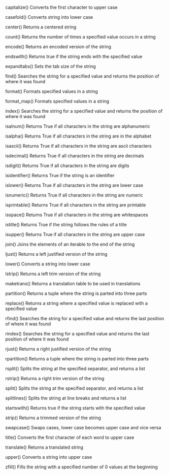 
capitalize()	Converts the first character to upper case

casefold()	Converts string into lower case

center()	Returns a centered string

count()	Returns the number of times a specified value occurs in a string

encode()	Returns an encoded version of the string

endswith()	Returns true if the string ends with the specified value

expandtabs()	Sets the tab size of the string

find()	Searches the string for a specified value and returns the position of where it was found

format()	Formats specified values in a string

format_map()	Formats specified values in a string

index()	Searches the string for a specified value and returns the position of where it was found

isalnum()	Returns True if all characters in the string are alphanumeric

isalpha()	Returns True if all characters in the string are in the alphabet

isascii()	Returns True if all characters in the string are ascii characters

isdecimal()	Returns True if all characters in the string are decimals

isdigit()	Returns True if all characters in the string are digits

isidentifier()	Returns True if the string is an identifier

islower()	Returns True if all characters in the string are lower case

isnumeric()	Returns True if all characters in the string are numeric

isprintable()	Returns True if all characters in the string are printable

isspace()	Returns True if all characters in the string are whitespaces

istitle()	Returns True if the string follows the rules of a title

isupper()	Returns True if all characters in the string are upper case

join()	Joins the elements of an iterable to the end of the string

ljust()	Returns a left justified version of the string

lower()	Converts a string into lower case

lstrip()	Returns a left trim version of the string

maketrans()	Returns a translation table to be used in translations

partition()	Returns a tuple where the string is parted into three parts

replace()	Returns a string where a specified value is replaced with a specified value

rfind()	Searches the string for a specified value and returns the last position of where it was found

rindex()	Searches the string for a specified value and returns the last position of where it was found

rjust()	Returns a right justified version of the string

rpartition()	Returns a tuple where the string is parted into three parts

rsplit()	Splits the string at the specified separator, and returns a list

rstrip()	Returns a right trim version of the string

split()	Splits the string at the specified separator, and returns a list

splitlines()	Splits the string at line breaks and returns a list

startswith()	Returns true if the string starts with the specified value

strip()	Returns a trimmed version of the string

swapcase()	Swaps cases, lower case becomes upper case and vice versa

title()	Converts the first character of each word to upper case

translate()	Returns a translated string

upper()	Converts a string into upper case

zfill()	Fills the string with a specified number of 0 values at the beginning
